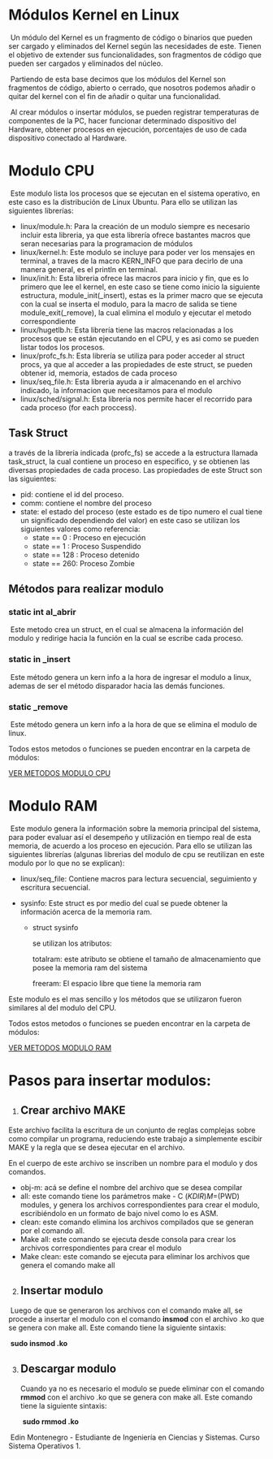 # Módulos Kernel en Linux

​		Un módulo del Kernel es un fragmento de código o binarios que pueden ser cargado y eliminados del Kernel según las necesidades de este. Tienen el objetivo de extender sus funcionalidades, son fragmentos de código que pueden ser cargados y eliminados del núcleo.

​		Partiendo de esta base decimos que los módulos del Kernel son fragmentos de código, abierto o cerrado, que nosotros podemos añadir o quitar del kernel con el fin de añadir o quitar una funcionalidad.

​		Al crear módulos o insertar módulos, se pueden registrar temperaturas de componentes de la PC, hacer funcionar determinado dispositivo del Hardware, obtener procesos en ejecución, porcentajes de uso de cada dispositivo conectado al Hardware.

# Modulo CPU

​		Este modulo lista los procesos que se ejecutan en el sistema operativo, en este caso es la distribución de Linux Ubuntu. Para ello se utilizan las siguientes librerías:

- linux/module.h: Para la creación de un modulo siempre es necesario incluir esta libreria, ya que esta librería ofrece bastantes macros que seran necesarias para la programacion de módulos
- linux/kernel.h: Este modulo se incluye para poder ver los mensajes en terminal, a traves de la macro KERN_INFO que para decirlo de una manera general, es el println en terminal.
- linux/init.h: Esta libreria ofrece las macros para inicio y fin,  que es lo primero que lee el kernel, en este caso se tiene como inicio la siguiente estructura, module_init(_insert), estas es la primer macro que se ejecuta con la cual se inserta el modulo, para la macro de salida se tiene module_exit(_remove), la cual elimina el modulo y ejecutar el metodo correspondiente
- linux/hugetlb.h: Esta librería tiene las macros relacionadas a los procesos que se están ejecutando en el CPU, y es asi como se pueden listar todos los procesos.
- linux/profc_fs.h: Esta librería se utiliza para poder acceder al struct procs, ya que al acceder a las propiedades de este struct, se pueden obtener id, memoria, estados de cada proceso
- linux/seq_file.h: Esta libreria ayuda a ir almacenando en el archivo indicado, la informacion que necesitamos para el modulo
- linux/sched/signal.h: Esta libreria nos permite hacer el recorrido para cada proceso (for each proccess).

## Task Struct

a través de la librería indicada (profc_fs) se accede a la estructura llamada task_struct, la cual contiene un proceso en especifico, y se obtienen las diversas propiedades de cada proceso. Las propiedades de este Struct son las siguientes:

- pid: contiene el id del proceso.
- comm: contiene el nombre del proceso
- state: el estado del proceso (este estado es de tipo numero el cual tiene un significado dependiendo del valor) en este caso se utilizan los siguientes valores como referencia:
  - state == 0 : Proceso en ejecución
  - state == 1 : Proceso Suspendido
  - state == 128 : Proceso detenido
  - state == 260: Proceso Zombie

## Métodos para realizar modulo

### static int al_abrir

​		Este metodo crea un struct, en el cual se almacena la información del modulo y redirige hacia la función en la cual se escribe cada proceso.

### static in _insert

​		Este método genera un kern info a la hora de ingresar el modulo a linux, ademas de ser el método disparador hacia las demás funciones.

### static _remove

​		Este método genera un kern info a la hora de que se elimina el modulo de linux.		

Todos estos metodos o funciones se pueden encontrar en la carpeta de módulos:

[VER METODOS MODULO CPU](backend/modules/modulocpu/cpu_201709311.c)

# Modulo RAM

​		Este modulo genera la información sobre la memoria principal del sistema, para poder evaluar así el desempeño y utilización en tiempo real de esta memoria, de acuerdo a los proceso en ejecución. Para ello se utilizan las siguientes librerías (algunas librerias del modulo de cpu se reutilizan en este modulo por lo que no se explican):

- linux/seq_file: Contiene macros para lectura secuencial, seguimiento y escritura secuencial.

- sysinfo: Este struct es por medio del cual se puede obtener la información acerca de la memoria ram.

  - struct sysinfo

    se utilizan los atributos:

    totalram: este atributo se obtiene el tamaño de almacenamiento que posee la memoria ram del sistema

    freeram: El espacio libre que tiene la memoria ram

Este modulo es el mas sencillo y los métodos que se utilizaron fueron similares al del modulo del CPU.

Todos estos metodos o funciones se pueden encontrar en la carpeta de módulos:

[VER METODOS MODULO RAM](backend/modules/moduloram/ram_201709311.c)

# Pasos para insertar modulos:

1. ## Crear archivo MAKE 

Este archivo facilita la escritura de un conjunto de reglas complejas sobre como compilar un programa, reduciendo este trabajo a simplemente escibir MAKE y la regla que se desea ejecutar en el archivo.

En el cuerpo de este archivo se inscriben un nombre para el modulo y dos comandos.

- obj-m: acá se define el nombre del archivo que se desea compilar
- all: este comando tiene los parámetros make - C $(KDIR) M=$(PWD) modules, y genera los archivos correspondientes para crear el modulo, escribiéndolo en un formato de bajo nivel como lo es ASM.
- clean: este comando elimina los archivos compilados que se generan por el comando all.
- Make all: este comando se ejecuta desde consola para crear los archivos correspondientes para crear el modulo
- Make clean: este comando se ejecuta para eliminar los archivos que genera el comando make all

2. ## Insertar modulo

​	Luego de que se generaron los archivos con el comando make all, se procede a insertar el modulo con el comando **insmod** con el archivo .ko que se genera 	con make all. Este comando tiene la siguiente sintaxis:

​							**sudo insmod <nombredearchivo>.ko**

3. ## Descargar modulo

   Cuando ya no es necesario el modulo se puede eliminar con el comando **rmmod** con el archivo .ko que se genera con make all. Este comando tiene la siguiente sintaxis:

   ​					**sudo rmmod <nombredearchivo>.ko**



​                                                                                                  Edin Montenegro - Estudiante de Ingeniería en Ciencias y Sistemas. Curso Sistema Operativos 1.
